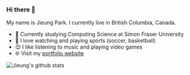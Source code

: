 ### Hi there 👋  
My name is Jieung Park. I currently live in British Columbia, Canada.  
- :school: Currently studying Computing Science at Simon Fraser University  
- :running: I love watching and playing sports (soccer, basketball)  
- :blush: I like listening to music and playing video games  
- :globe_with_meridians: Visit my [portfolio website](https://jieungportfolio.herokuapp.com/mainpage.html)  

![Jieung's github stats](https://github-readme-stats.vercel.app/api?username=parkje0623&show_icons=true&theme=radical)

<!--
**parkje0623/parkje0623** is a ✨ _special_ ✨ repository because its `README.md` (this file) appears on your GitHub profile.

Here are some ideas to get you started:

- 🔭 I’m currently working on ...
- 🌱 I’m currently learning ...
- 👯 I’m looking to collaborate on ...
- 🤔 I’m looking for help with ...
- 💬 Ask me about ...
- 📫 How to reach me: ...
- 😄 Pronouns: ...
- ⚡ Fun fact: ...
-->
